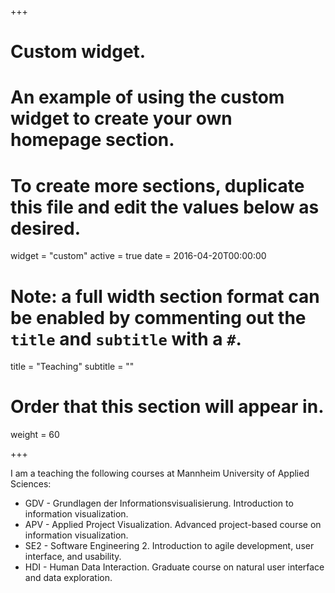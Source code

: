 +++
# Custom widget.
# An example of using the custom widget to create your own homepage section.
# To create more sections, duplicate this file and edit the values below as desired.
widget = "custom"
active = true
date = 2016-04-20T00:00:00

# Note: a full width section format can be enabled by commenting out the `title` and `subtitle` with a `#`.
title = "Teaching"
subtitle = ""

# Order that this section will appear in.
weight = 60

+++

I am a teaching the following courses at Mannheim University of Applied Sciences:

* GDV - Grundlagen der Informationsvisualisierung. Introduction to information visualization.
* APV - Applied Project Visualization. Advanced project-based course on information visualization.
* SE2 - Software Engineering 2. Introduction to agile development, user interface, and usability.
* HDI - Human Data Interaction. Graduate course on natural user interface and data exploration.
